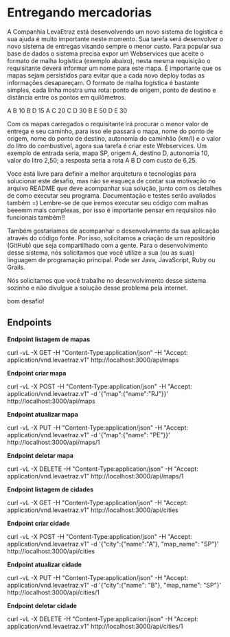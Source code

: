 # Entregando mercadorias

A Companhia LevaEtraz está desenvolvendo um novo sistema de logistica e sua ajuda é muito importante neste momento. Sua tarefa será desenvolver o novo sistema de entregas visando sempre o menor custo. Para popular sua base de dados o sistema precisa expor um Webservices que aceite o formato de malha logística (exemplo abaixo), nesta mesma requisição o requisitante deverá informar um nome para este mapa. É importante que os mapas sejam persistidos para evitar que a cada novo deploy todas as informações desapareçam. O formato de malha logística é bastante simples, cada linha mostra uma rota: ponto de origem, ponto de destino e distância entre os pontos em quilômetros.

A B 10
B D 15
A C 20
C D 30
B E 50
D E 30

Com os mapas carregados o requisitante irá procurar o menor valor de entrega e seu caminho, para isso ele passará o mapa, nome do ponto de origem, nome do ponto de destino, autonomia do caminhão (km/l) e o valor do litro do combustivel, agora sua tarefa é criar este Webservices. Um exemplo de entrada seria, mapa SP, origem A, destino D, autonomia 10, valor do litro 2,50; a resposta seria a rota A B D com custo de 6,25.

Voce está livre para definir a melhor arquitetura e tecnologias para solucionar este desafio, mas não se esqueça de contar sua motivação no arquivo README que deve acompanhar sua solução, junto com os detalhes de como executar seu programa. Documentação e testes serão avaliados também =) Lembre-se de que iremos executar seu código com malhas beeemm mais complexas, por isso é importante pensar em requisitos não funcionais também!!

Também gostariamos de acompanhar o desenvolvimento da sua aplicação através do código fonte. Por isso, solicitamos a criação de um repositório (GitHub) que seja compartilhado com a gente. Para o desenvolvimento desse sistema, nós solicitamos que você utilize a sua (ou as suas) linguagem de programação principal. Pode ser Java, JavaScript, Ruby ou Grails. 

Nós solicitamos que você trabalhe no desenvolvimento desse sistema sozinho e não divulgue a solução desse problema pela internet.

bom desafio!

## Endpoints

**Endpoint listagem de mapas**

  curl -vL -X GET -H "Content-Type:application/json" -H "Accept: application/vnd.levaetraz.v1"  http://localhost:3000/api/maps

**Endpoint criar mapa**

  curl -vL -X POST -H "Content-Type:application/json" -H "Accept: application/vnd.levaetraz.v1" -d '{"map":{"name":"RJ"}}' http://localhost:3000/api/maps

**Endpoint atualizar mapa**

  curl -vL -X PUT -H "Content-Type:application/json" -H "Accept: application/vnd.levaetraz.v1" -d '{"map":{"name": "PE"}}' http://localhost:3000/api/maps/1

**Endpoint deletar mapa**

  curl -vL -X DELETE -H "Content-Type:application/json" -H "Accept: application/vnd.levaetraz.v1" http://localhost:3000/api/maps/1

**Endpoint listagem de cidades**

  curl -vL -X GET -H "Content-Type:application/json" -H "Accept: application/vnd.levaetraz.v1"  http://localhost:3000/api/cities

**Endpoint criar cidade**

  curl -vL -X POST -H "Content-Type:application/json" -H "Accept: application/vnd.levaetraz.v1" -d '{"city":{"name":"A"}, "map_name": "SP"}' http://localhost:3000/api/cities

**Endpoint atualizar cidade**

  curl -vL -X PUT -H "Content-Type:application/json" -H "Accept: application/vnd.levaetraz.v1" -d '{"city":{"name": "B"}, "map_name": "SP"}' http://localhost:3000/api/cities/1

**Endpoint deletar cidade**

  curl -vL -X DELETE -H "Content-Type:application/json" -H "Accept: application/vnd.levaetraz.v1" http://localhost:3000/api/cities/1